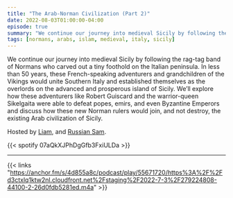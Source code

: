 ```yaml
---
title: "The Arab-Norman Civilization (Part 2)"
date: 2022-08-03T01:00:00-04:00
episode: true
summary: "We continue our journey into medieval Sicily by following the rag-tag band of Normans who carved out a tiny foothold on the Italian peninsula"
tags: [normans, arabs, islam, medieval, italy, sicily]
---
```


We continue our journey into medieval Sicily by following the rag-tag band of Normans who carved out a tiny foothold on the Italian peninsula. In less than 50 years, these French-speaking adventurers and grandchildren of the Vikings would unite Southern Italy and established themselves as the overlords on the advanced and prosperous island of Sicily. We’ll explore how these adventurers like Robert Guiscard and the warrior-queen Sikelgaita were able to defeat popes, emirs, and even Byzantine Emperors and discuss how these new Norman rulers would join, and not destroy, the existing Arab civilization of Sicily.

Hosted by [Liam](https://twitter.com/LegoRacers2), and [Russian Sam](https://twitter.com/reelCheburashka).

{{< spotify 07aQkXJPhDgGfb3FxiULDa >}}

---

{{< links "https://anchor.fm/s/4d855a8c/podcast/play/55671720/https%3A%2F%2Fd3ctxlq1ktw2nl.cloudfront.net%2Fstaging%2F2022-7-3%2F279224808-44100-2-26d0fdb5281ed.m4a" >}}
